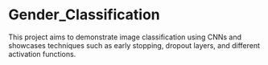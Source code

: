 # Gender_Classification
This project aims to demonstrate image classification using CNNs and showcases techniques such as early stopping, dropout layers, and different activation functions.
